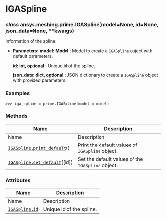 # IGASpline

<a id="ansys.meshing.prime.IGASpline"></a>

### *class* ansys.meshing.prime.IGASpline(model=None, id=None, json_data=None, \*\*kwargs)

Information of the spline.

* **Parameters:**
  **model: Model**
  : Model to create a `IGASpline` object with default parameters.

  **id: int, optional**
  : Unique id of the spline.

  **json_data: dict, optional**
  : JSON dictionary to create a `IGASpline` object with provided parameters.

### Examples

```pycon
>>> iga_spline = prime.IGASpline(model = model)
```

<!-- !! processed by numpydoc !! -->

### Methods

| Name | Description |
|-----------------------------------------------------------------------------------------------------------------------------|---------------------------------------------------|
| Name | Description |
| [`IGASpline.print_default`](ansys.meshing.prime.IGASpline.print_default.md#ansys.meshing.prime.IGASpline.print_default)()   | Print the default values of `IGASpline` object.   |
| [`IGASpline.set_default`](ansys.meshing.prime.IGASpline.set_default.md#ansys.meshing.prime.IGASpline.set_default)([id])     | Set the default values of the `IGASpline` object. |

### Attributes

| Name | Description |
|------------------------------------------------------------------------------------------|----------------------------|
| Name | Description |
| [`IGASpline.id`](ansys.meshing.prime.IGASpline.id.md#ansys.meshing.prime.IGASpline.id)   | Unique id of the spline.   |
<!-- vale on -->